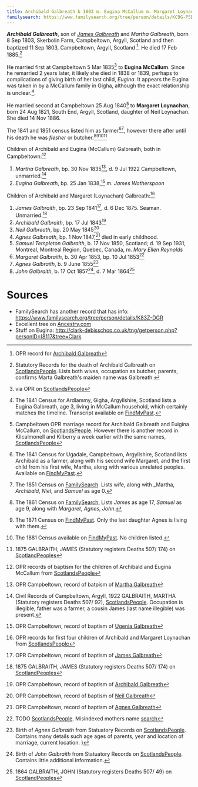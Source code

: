 ```yaml
---
title: Archibald Galbreath b 1803 m. Eugina McCallum m. Margaret Loynachan
familysearch: https://www.familysearch.org/tree/person/details/KC9G-P5D
---
```

***Archibald Galbreath***, son of *[James Galbreath](galbreath-james-abt-1775.md)* and *Martha Galbreath*, born 8 Sep 1803, Skerbolin Farm, Campbeltown, Argyll, Scotland and then baptized  11 Sep 1803, Campbeltown, Argyll, Scotland [^birth].  He died 17 Feb 1885.[^death]

He married first at Campbeltown 5 Mar 1835[^marriage1] to **Eugina McCallum**.  Since he remarried 2 years later, it likely she died in 1838 or 1839, perhaps to complications of giving birth of her last child, _Eugina_.  It appears the Eugina was taken in by a McCallum family in Gigha, although the exact relationship is unclear.[^census1841-eugina].

He married second at Campbeltown 25 Aug 1840[^marriage2] to **Margaret Loynachan**, born 24 Aug 1821, South End, Argyll, Scotland,  daughter of Neil Loynachan.  She died 14 Nov 1886.

The 1841 and 1851 census listed him as farmer[^census1841][^census1851], however there after until his death he was  _flesher_ or butcher.[^census1861][^census1871][^census1881][^james-death]

Children of Archibald and Eugina (McCallum) Galbreath, both in Campbeltown:[^oprchildren1]

1. *Martha Galbreath*, bp. 30 Nov 1835[^martha-birth], d. 9 Jul 1922 Campbeltown, unmarried.[^martha-death]
2. *Eugina Galbreath*, bp. 25 Jan 1838,[^birth-ugenia] m. *James Wotherspoon*

Children of Archibald and Margaret (Loynachan) Galbreath:[^oprchildren2]

1. *James Galbraith*, bp. 23 Sep 1841[^birth-james], d. 6 Dec 1875.  Seaman. Unmarried.[^james-death]
2. *Archibald Galbraith*, bp. 17 Jul 1843[^birth-archibald]
3. *Neil Galbreath*, bp. 20 May 1845[^birth-neil]
4. *Agnes Galbreath*, bp. 1 Nov 1847,[^birth-agnes1] died in early childhood.
6. *Samuel Templeton Galbraith*, b. 17 Nov 1850, Scotland; d. 19 Sep 1931, Montreal, Montreal Region, Quebec, Canada, m. *Mary Ellen Reynolds*
7. *Margaret Galbraith*, b. 30 Apr 1853, bp. 10 Jul 1853[^birth-margaret]
8. *Agnes Galbraith*, b. 9 June 1855[^agnes2]
9. *John Galbraith*, b. 17 Oct 1857[^john-birth], d. 7 Mar 1864[^john-death]

# Sources

- FamilySearch has another record that has info: https://www.familysearch.org/tree/person/details/K83Z-DGR
- Excellent tree on [Ancestry.com](https://www.ancestry.com/family-tree/person/tree/5282753/person/130071167317/facts)
- Stuff on Eugina: http://clark-debisschop.co.uk/tng/getperson.php?personID=I8117&tree=Clark

[^birth]: OPR record for [Archibald Galbreath](/sources/opr-campbeltown-births.md#1803-09-11-archibald-galbreath)

[^marriage1]: via OPR on [ScotlandsPeople](https://www.scotlandspeople.gov.uk/record-results?search_type=people&event=M&record_type%5B0%5D=opr_marriages&church_type=Old%20Parish%20Registers&dl_cat=church&dl_rec=church-banns-marriages&surname=galbreath&surname_so=fuzzy&forename=archibald&forename_so=starts&sex=M&spouse_name=mccallum&spouse_name_so=exact&from_year=1830&to_year=1840&record=Church%20of%20Scotland%20%28old%20parish%20registers%29%20Roman%20Catholic%20Church%20Other%20churches)

[^marriage2]: Campbeltown OPR marriage record for Archibald Galbreath and Euigina McCallum, on [ScotlandsPeople](https://www.scotlandspeople.gov.uk/record-results?search_type=people&event=M&record_type%5B0%5D=opr_marriages&church_type=Old%20Parish%20Registers&dl_cat=church&dl_rec=church-banns-marriages&surname=galbreath&surname_so=fuzzy&forename=archibald&forename_so=starts&sex=M&spouse_name=Loynachan&spouse_name_so=exact&from_year=1838&to_year=1842&record=Church%20of%20Scotland%20%28old%20parish%20registers%29%20Roman%20Catholic%20Church%20Other%20churches).  However there is another record in Kilcalmonell and Kilberry a week earlier with the same names, [ScotlandsPeople](https://www.scotlandspeople.gov.uk/record-results?search_type=people&event=M&record_type%5B0%5D=opr_marriages&church_type=Old%20Parish%20Registers&dl_cat=church&dl_rec=church-banns-marriages&surname=McCallum&surname_so=fuzzy&forename=eu&forename_so=starts&spouse_name_so=exact&from_year=1835&to_year=1835&record=Church%20of%20Scotland%20%28old%20parish%20registers%29%20Roman%20Catholic%20Church%20Other%20churches)

[^census1841]: The 1841 Census for Ugadale, Campbeltown, Argyllshire, Scotland lists Archibald as a farmer, along with his second wife Margaret, and the first child from his first wife, Martha, along with various unrelated peoples.  Available on [FindMyPast](https://www.findmypast.com/transcript?id=GBC/1841/0016601402&expand=true).

[^census1841-eugina]: The 1841 Census for Ardlammy, Gigha, Argyllshire, Scotland lists a Eugina Galbreath, age 3, living in McCallum household, which certainly matches the timeline.  Transcript available on [FindMyPast](https://www.findmypast.com/transcript?id=GBC/1841/0016666302&expand=true).

[^census1851]: The 1851 Census on [FamilySearch](https://www.familysearch.org/ark:/61903/1:1:VYYQ-41Z).  Lists wife, along with _Martha, _Archibald_, _Niel_, and _Samuel_ as age 0.

[^census1861]: The 1861 Census on [FamilySearch](https://www.familysearch.org/ark:/61903/1:1:VB78-LLK), Lists _James_ as age 17, _Samuel_ as age 9, along with _Margaret_, _Agnes_, _John_.

[^census1871]: The 1871 Census on [FindMyPast](https://www.findmypast.com/transcript?id=GBC/1871/0023442767). Only the last daughter Agnes is living with them.

[^census1881]: The 1881 Census available on [FindMyPast](https://www.findmypast.com/transcript?id=GBC%2F1881%2F0029345186).  No children listed.

[^death]: Statutory Records for the death of Archibald Galbreath on [ScotlandsPeople](https://www.scotlandspeople.gov.uk/view-image/nrs_stat_deaths/2677198).  Lists both wives, occupation as butcher, parents, confirms Marta Galbreath's maiden name was Galbreath.

[^oprchildren1]: OPR records of baptism for the children of Archibald and Eugina McCallum from [ScotlandsPeople](https://www.scotlandspeople.gov.uk/record-results?search_type=people&event=%28B%20OR%20C%20OR%20S%29&record_type%5B0%5D=opr_births&church_type=Old%20Parish%20Registers&dl_cat=church&dl_rec=church-births-baptisms&surname=galbreath&surname_so=exact&forename_so=starts&from_year=1830&to_year=1841&parent_names_so=exact&parent_name_two=mccallum&parent_name_two_so=fuzzy&county=ARGYLL&record=Church%20of%20Scotland%20%28old%20parish%20registers%29%20Roman%20Catholic%20Church%20Other%20churches)

[^oprchildren2]: OPR records for first four children of Archibald and Margaret Loynachan from [ScotlandsPeople](https://www.scotlandspeople.gov.uk/record-results?search_type=people&event=%28B%20OR%20C%20OR%20S%29&record_type%5B0%5D=opr_births&church_type=Old%20Parish%20Registers&dl_cat=church&dl_rec=church-births-baptisms&surname=galbreath&surname_so=fuzzy&forename_so=starts&from_year=1841&to_year=1860&parent_names_so=exact&parent_name_two=Loynachan&parent_name_two_so=fuzzy&county=ARGYLL&record=Church%20of%20Scotland%20%28old%20parish%20registers%29%20Roman%20Catholic%20Church%20Other%20churches&sort=asc&order=Date&field=year)

[^james-death]: 1875 GALBRAITH, JAMES (Statutory registers Deaths 507/ 174) on [ScotlandPeoples](https://www.scotlandspeople.gov.uk/view-image/nrs_stat_deaths/1730657)

[^martha-birth]: OPR Campbeltown, record of batpism of [Martha Galbreath](/sources/opr-campbeltown-births.md#1835-11-30-martha-galbreath)

[^martha-death]: Civil Records of Campbeltown, Argyll, 1922 GALBRAITH, MARTHA (Statutory registers Deaths 507/ 92), [ScotlandsPeople](https://www.scotlandspeople.gov.uk/view-image/nrs_stat_deaths/7620649).  Occupation is illegible, father was a farmer, a cousin James (last name illegible) was present.

[^birth-ugenia]: OPR Campbeltown, record of baptism of [Ugenia Galbreath](/sources/opr-campbeltown-births.md#1838-01-25-ugenia-galbreath)

[^birth-james]: OPR Campbeltown, record of baptism of [James Galbreath](/opr-campbeltown-births.md#1841-11-07-james-galbreath)

[^birth-archibald]: OPR Campbeltown, record of baptism of [Archibald Galbreath](/opr-campbeltown-births.md#1843-08-13-archibald-galbreath)

[^birth-neil]: OPR Campbeltown, record of baptism of [Neil Galbreath](/sources/opr-campbeltown-births.md#1845-06-15-neill-galbreath)

[^birth-agnes1]: OPR Campbeltown, record of baptism of [Agnes Galbreath](/sources/opr-campbeltown-births.md#1847-11-01-agnes-galbreath)

[^birth-margaret]: TODO [ScotlandsPeople](https://www.scotlandspeople.gov.uk/view-image/nrs_opr_records/1876?image=416).  Misindexed mothers name [search](https://www.scotlandspeople.gov.uk/record-results?search_type=people&event=%28B%20OR%20C%20OR%20S%29&record_type%5B0%5D=opr_births&church_type=Old%20Parish%20Registers&dl_cat=church&dl_rec=church-births-baptisms&surname=galbreath&surname_so=fuzzy&forename_so=starts&from_year=1853&to_year=1853&parent_names=arch&parent_names_so=starts&parent_name_two_so=exact&county=ARGYLL&record=Church%20of%20Scotland%20%28old%20parish%20registers%29%20Roman%20Catholic%20Church%20Other%20churches)

[^agnes2]: Birth of *Agnes Galbraith* from Statuatory Records on [ScotlandsPeople](https://www.scotlandspeople.gov.uk/view-image/nrs_stat_births/38691865). Contains many details such age ages of parents, year and location of marriage, current location.
)

[^john-birth]: Birth of *John Galbraith* from Statuatory Records on [ScotlandsPeople](https://www.scotlandspeople.gov.uk/view-image/nrs_stat_births/38879864). Contains little additional information.

[^john-death]: 1864 GALBRAITH, JOHN (Statutory registers Deaths 507/ 49) on [ScotlandPeoples](https://www.scotlandspeople.gov.uk/view-image/nrs_stat_deaths/687368)

[^templeton]: there is a samuel templeton born in 1856  [ScotlandsPeople](https://www.scotlandspeople.gov.uk/view-image/nrs_stat_births/38832425).
